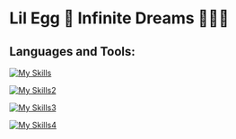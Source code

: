 # Lil Egg 🥚 Infinite Dreams 🌌💫✨

## Languages and Tools:

[![My Skills](https://skillicons.dev/icons?i=ableton,ae,au,aws,css,docker)](https://skillicons.dev)

[![My Skills2](https://skillicons.dev/icons?i=flask,git,heroku,html,ai,js)](https://skillicons.dev)

[![My Skills3](https://skillicons.dev/icons?i=ps,postgres,py,react,redux,sqlite)](https://skillicons.dev)

[![My Skills4](https://skillicons.dev/icons?i=express,nodejs,vscode,nginx,svg,mysql)](https://skillicons.dev)
